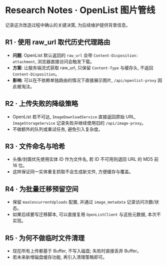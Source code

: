 # Research Notes · OpenList 图片管线

记录这次改造过程中确认的关键决策, 为后续维护提供背景信息。

## R1 · 使用 raw_url 取代历史代理路由

- **问题**: OpenList 默认返回的 `raw_url` 会带 `Content-Disposition: attachment`, 浏览器直接访问会触发下载。
- **方案**: 让服务端流式获取 raw_url, 只保留 `Content-Type` 与缓存头, 不返回 `Content-Disposition`。
- **影响**: 可以在不依赖单独路由的情况下直接展示图片, `/api/openlist-proxy` 因此被淘汰。

## R2 · 上传失败的降级策略

- OpenList 若不可达, `ImageDownloadService` 直接返回原始 URL, `ImageStorageService` 记录失败并继续使用旧的 `/api/image-proxy`。
- 不做额外的队列或重试任务, 避免引入复杂度。

## R3 · 文件命名与哈希

- 头像/封面优先使用实体 ID 作为文件名, 若 ID 不可用则退回 URL 的 MD5 前 16 位。
- 这样保证同一实体重复抓取不会生成新文件, 方便缓存与覆盖。

## R4 · 为批量迁移预留空间

- 保留 `maxConcurrentUploads` 配置, 并通过 `image_metadata` 记录访问次数/状态。
- 如果后续要写迁移脚本, 可以直接复用 `OpenListClient` 与这些元数据, 本次不实现。

## R5 · 为何不做临时文件清理

- 现在所有上传都基于 Buffer, 不写入磁盘; 失败时直接丢弃 Buffer。
- 若未来新增磁盘缓存功能, 再引入清理策略即可。
